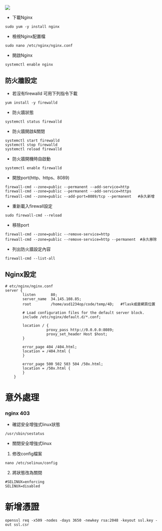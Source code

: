 <img src="https://www.nginx.com/wp-content/uploads/2018/08/NGINX-logo-rgb-large.png">  

- 下載Nginx  
```
sudo yum -y install nginx
```
- 檢視Nginx配置檔  
```
sudo nano /etc/nginx/nginx.conf
```
- 開啟Nginx
```
systemctl enable nginx
```
## 防火牆設定
- 若沒有firewalld 可用下列指令下載
```
yum install -y firewalld
```
- 防火牆狀態  
```
systemctl status firewalld
```
- 防火牆開啟&關閉  
```
systemctl start firewalld
systemctl stop firewalld
systemctl reload firewalld
```
- 防火牆開機時自啟動  
```
systemctl enable firewalld
```
- 開放port(http、https、8089)
```
firewall-cmd --zone=public --permanent --add-service=http
firewall-cmd --zone=public --permanent --add-service=https
firewall-cmd --zone=public --add-port=8089/tcp --permanent   #永久新增
```
- 重新載入firewall設定
```
sudo firewall-cmd --reload
```
- 移除port
```
firewall-cmd --zone=public --remove-service=http
firewall-cmd --zone=public --remove-service=http --permanent  #永久移除
```

- 列出防火牆設定內容  
```
firewall-cmd --list-all
```
## Nginx設定  
```
# etc/nginx/nginx.conf
server {
        listen       80;
        server_name  34.145.108.85;
        root         /home/asd1234op/code/temp/4D;   #flask或是網頁位置

        # Load configuration files for the default server block.
        include /etc/nginx/default.d/*.conf;

        location / {
                   proxy_pass http://0.0.0.0:8089;
                   proxy_set_header Host $host;
        }

        error_page 404 /404.html;
        location = /404.html {
        }

        error_page 500 502 503 504 /50x.html;
        location = /50x.html {
        }
    }
```
# 意外處理
### nginx 403
- 確認安全增強式linux狀態
```
/usr/sbin/sestatus
```
- 關閉安全增強式linux
1. 修改config檔案
```
nano /etc/selinux/config
```
2. 將狀態改為關閉
```
#SELINUX=enforcing 
SELINUX=disabled
```
# 新增憑證
```
openssl req -x509 -nodes -days 3650 -newkey rsa:2048 -keyout ssl.key -out ssl.csr 
```
